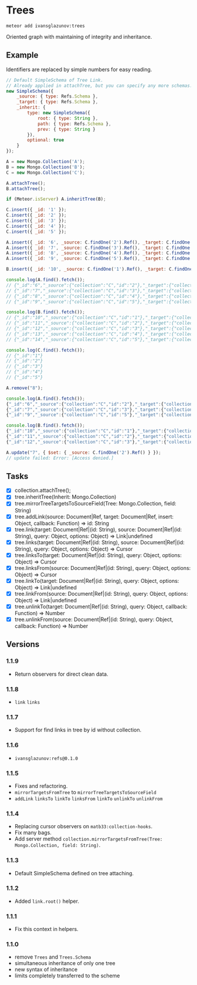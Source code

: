 # Trees

```
meteor add ivansglazunov:trees
```

Oriented graph with maintaining of integrity and inheritance.

## Example

Identifiers are replaced by simple numbers for easy reading.

```js
// Default SimpleSchema of Tree Link.
// Already applied in attachTree, but you can specify any more schemas.
new SimpleSchema({
	_source: { type: Refs.Schema },
	_target: { type: Refs.Schema },
	_inherit: {
		type: new SimpleSchema({
			root: { type: String },
			path: { type: Refs.Schema },
			prev: { type: String }
		}),
		optional: true
	}
});

A = new Mongo.Collection('A');
B = new Mongo.Collection('B');
C = new Mongo.Collection('C');

A.attachTree();
B.attachTree();

if (Meteor.isServer) A.inheritTree(B);

C.insert({ _id: '1' });
C.insert({ _id: '2' });
C.insert({ _id: '3' });
C.insert({ _id: '4' });
C.insert({ _id: '5' });

A.insert({ _id: '6', _source: C.findOne('2').Ref(), _target: C.findOne('1').Ref() });
A.insert({ _id: '7', _source: C.findOne('3').Ref(), _target: C.findOne('2').Ref() });
A.insert({ _id: '8', _source: C.findOne('4').Ref(), _target: C.findOne('3').Ref() });
A.insert({ _id: '9', _source: C.findOne('5').Ref(), _target: C.findOne('4').Ref() });

B.insert({ _id: '10', _source: C.findOne('1').Ref(), _target: C.findOne('1').Ref() });

console.log(A.find().fetch());
// {"_id":"6","_source":{"collection":"C","id":"2"},"_target":{"collection":"C","id":"1"}}
// {"_id":"7","_source":{"collection":"C","id":"3"},"_target":{"collection":"C","id":"2"}}
// {"_id":"8","_source":{"collection":"C","id":"4"},"_target":{"collection":"C","id":"3"}}
// {"_id":"9","_source":{"collection":"C","id":"5"},"_target":{"collection":"C","id":"4"}}

console.log(B.find().fetch());
// {"_id":"10","_source":{"collection":"C","id":"1"},"_target":{"collection":"C","id":"1"}}
// {"_id":"11","_source":{"collection":"C","id":"2"},"_target":{"collection":"C","id":"1"},"_inherit":{"root":"10","prev":"10","path":{"collection":"A","id":"6"}}}
// {"_id":"12","_source":{"collection":"C","id":"3"},"_target":{"collection":"C","id":"1"},"_inherit":{"root":"10","prev":"11","path":{"collection":"A","id":"7"}}}
// {"_id":"13","_source":{"collection":"C","id":"4"},"_target":{"collection":"C","id":"1"},"_inherit":{"root":"10","prev":"12","path":{"collection":"A","id":"8"}}}
// {"_id":"14","_source":{"collection":"C","id":"5"},"_target":{"collection":"C","id":"1"},"_inherit":{"root":"10","prev":"13","path":{"collection":"A","id":"9"}}}

console.log(C.find().fetch());
// {"_id":"1"}
// {"_id":"2"}
// {"_id":"3"}
// {"_id":"4"}
// {"_id":"5"}

A.remove("8");

console.log(A.find().fetch());
{"_id":"6","_source":{"collection":"C","id":"2"},"_target":{"collection":"C","id":"1"}}
{"_id":"7","_source":{"collection":"C","id":"3"},"_target":{"collection":"C","id":"2"}}
{"_id":"9","_source":{"collection":"C","id":"5"},"_target":{"collection":"C","id":"4"}}

console.log(B.find().fetch());
{"_id":"10","_source":{"collection":"C","id":"1"},"_target":{"collection":"C","id":"1"}}
{"_id":"11","_source":{"collection":"C","id":"2"},"_target":{"collection":"C","id":"1"},"_inherit":{"root":"10","prev":"10","path":{"collection":"A","id":"6"}}}
{"_id":"12","_source":{"collection":"C","id":"3"},"_target":{"collection":"C","id":"1"},"_inherit":{"root":"10","prev":"11","path":{"collection":"A","id":"7"}}}

A.update("7", { $set: { _source: C.findOne('2').Ref() } });
// update failed: Error: [Access denied.]
```

## Tasks

- [x] collection.attachTree();
- [x] tree.inheritTree(Inherit: Mongo.Collection)
- [x] tree.mirrorTreeTargetsToSourceField(Tree: Mongo.Collection, field: String)
- [x] tree.addLink(source: Document|Ref, target: Document|Ref, insert: Object, callback: Function) => id: String
- [x] tree.link(target: Document|Ref|(id: String), source: Document|Ref|(id: String), query: Object, options: Object) => Link|undefined
- [x] tree.links(target: Document|Ref|(id: String), source: Document|Ref|(id: String), query: Object, options: Object) => Cursor
- [x] tree.linksTo(target: Document|Ref|(id: String), query: Object, options: Object) => Cursor
- [x] tree.linksFrom(source: Document|Ref|(id: String), query: Object, options: Object) => Cursor
- [x] tree.linkTo(target: Document|Ref|(id: String), query: Object, options: Object) => Link|undefined
- [x] tree.linkFrom(source: Document|Ref|(id: String), query: Object, options: Object) => Link|undefined
- [x] tree.unlinkTo(target: Document|Ref|(id: String), query: Object, callback: Function) => Number
- [x] tree.unlinkFrom(source: Document|Ref|(id: String), query: Object, callback: Function) => Number

## Versions

### 1.1.9
* Return observers for direct clean data.

### 1.1.8
* `link` `links`

### 1.1.7
* Support for find links in tree by id without collection.

### 1.1.6
* `ivansglazunov:refs@0.1.0`

### 1.1.5
* Fixes and refactoring.
* `mirrorTargetsFromTree` to `mirrorTreeTargetsToSourceField`
* `addLink` `linksTo` `linkTo` `linksFrom` `linkTo` `unlinkTo` `unlinkFrom`

### 1.1.4
* Replacing cursor observers on `matb33:collection-hooks`.
* Fix many bags.
* Add server method `collection.mirrorTargetsFromTree(Tree: Mongo.Collection, field: String)`.

### 1.1.3
* Default SimpleSchema defined on tree attaching.

### 1.1.2
* Added `link.root()` helper.

### 1.1.1
* Fix this context in helpers.

### 1.1.0
* remove `Trees` and `Trees.Schema`
* simultaneous inheritance of only one tree
* new syntax of inheritance
* limits completely transferred to the scheme